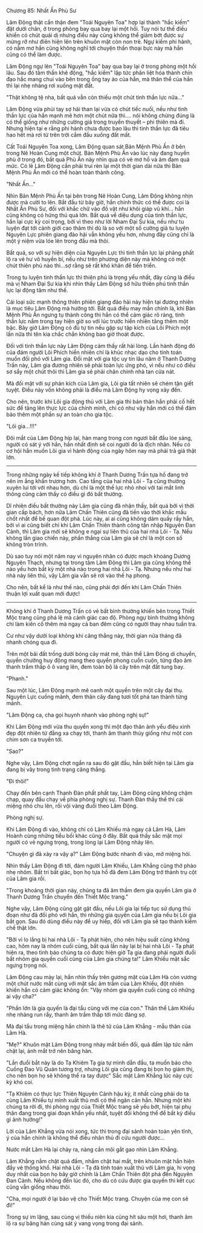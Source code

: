 




Chương 85: Nhất Ấn Phù Sư


Lâm Động thật cẩn thận đem "Toái Nguyên Toa" hợp lại thành "hắc kiếm" đặt dưới chân, ở trong phòng bay qua bay lại một hồi. Tuy nói tư thế điều khiển có chút quái dị nhưng điều này cũng không thể giảm bớt được sự mừng rỡ như điên hiện lên trên khuôn mặt còn non trẻ. Ngự kiếm phi hành, có nằm mơ hắn cũng không nghĩ tới chuyện thần thoại bực này mà hắn cũng có thể làm được.

Lâm Động ngự lên "Toái Nguyên Toa" bay qua bay lại ở trong phòng một hồi lâu. Sau đó tâm thần khẽ động, "hắc kiếm" lập tức phân liệt hóa thành chín đạo hắc mang chui vào bên trong ống tay áo của hắn, mà thân thể của hắn thì lại nhẹ nhàng rơi xuống mặt đất.

"Thật không tệ nha, bất quá vẫn còn thiếu một chút tinh thần lực nữa..."

Lâm Động vừa phủi tay sợ hãi than lại vừa có chút tiếc nuối, nếu như tinh thần lực của hắn mạnh mẽ hơn một chút nữa thì…. nói không chừng đúng là có thể giống như những cường giả trong truyền thuyết – phi thiên mà đi. Nhưng hiện tại e rằng phi hành chưa được bao lâu thì tinh thần lực đã tiêu hao hết mà rơi từ trên trời cắm đầu xuống đất mất.

Cất Toái Nguyên Toa xong, Lâm Động quan sát Bản Mệnh Phù Ấn ở bên trong Nê Hoàn Cung một chút. Bản Mệnh Phù Ấn vào lúc này đang huyền phù ở trong đó, bất quá Phù Ấn này nhìn qua có vẻ mơ hồ và ảm đạm quá mức. Có lẽ Lâm Động cần phải trui rèn lại một thời gian dài nữa thì Bản Mệnh Phù Ấn mới có thể hoàn toàn thành công.

"Nhất Ấn..."

Nhìn Bản Mệnh Phù Ấn tại bên trong Nê Hoàn Cung, Lâm Động không nhịn được mà cười to lên. Bắt đầu từ bây giờ, hắn chính thức có thể được coi là Nhất Ấn Phù Sư, đối với khắc chữ vào đồ vật như khôi giáp vũ khí… hắn cũng không có hứng thú quá lớn. Bất quá về diệu dụng của tinh thần lực, hắn lại cực kỳ coi trọng, bởi vì theo như lời Nham Đại Sư kia, nếu như tu luyện đạt tới cảnh giới cao thâm thì dù là so với một số cường giả tu luyện Nguyên Lực phiên giang đảo hải vẫn không yếu hơn, nhưng đây cũng chỉ là một ý niệm vừa lóe lên trong đầu mà thôi.

Bất quá, so với sự hiện diện của Nguyên Lực thì tinh thần lực lại phảng phất lộ ra vẻ hư vô huyền bí, nếu như trên phương diện này mà không có một chút thiên phú nào thì…sợ rằng sẽ rất khó khăn để tiến triển.

Trong tu luyện tinh thần lực thì thiên phú là trọng yếu nhất, đây cũng là điều mà vị Nham Đại Sư kia khi nhìn thấy Lâm Động sở hữu thiên phú tinh thần lực lại động tâm như thế.

Cái loại sức mạnh thông thiên phiên giang đảo hải này hiện tại đương nhiên là mục tiêu Lâm Động mà hướng tới. Bất quá điều may mắn chính là, khi Bản Mệnh Phù Ấn ngưng tụ thành công thì hắn có thể cảm giác rõ ràng, tinh thần lực nắm trong tay hiện giờ so với lúc trước hiển nhiên tăng thêm một bậc. Bây giờ Lâm Động có đủ tự tin nếu gặp sự tập kích của Lôi Phích một lần nữa thì tên kia chắc chắn không bao giờ thoát được.

Đối với tinh thần lực này Lâm Động cảm thấy rất hài lòng. Lần hành động đó của đám người Lôi Phích hiển nhiên chỉ là khúc nhạc dạo cho tính toán muốn đối phó với Lâm gia. Đối mặt với gia tộc uy tín lâu năm ở Thanh Dương Trấn này, Lâm gia đương nhiên sẽ phải toàn lực ứng phó, vì nếu như có điều sơ sẩy một chút thôi thì Lâm gia sẽ phải chân chính nhà tan cửa nát.

Mà đối mặt với sự phản kích của Lâm gia, Lôi gia tất nhiên sẽ chém tận giết tuyệt. Điều này vốn không phải là điều mà Lâm Động hy vọng xảy đến.

Cho nên, trước khi Lôi gia động thủ với Lâm gia thì bản thân hắn phải cố hết sức để tăng lên thực lực của chính mình, chỉ có như vậy hắn mới có thể đảm bảo thêm một phần sự an toàn cho gia tộc.

"Lôi gia...!!!"

Đôi mắt của Lâm Động híp lại, hàn mang trong con ngươi bắt đầu lóe sáng, người có sát ý với hắn, hắn nhất định sẽ coi người đó là địch nhân. Nếu có cơ hội hắn muốn Lôi gia vì hành động của ngày hôm nay mà phải trả giá thật lớn.

***

Trong những ngày kế tiếp không khí ở Thanh Dương Trấn tựa hồ đang trở nên im ắng khẩn trương hơn. Cao tầng của hai nhà Lôi - Tạ cũng thường xuyên lui tới với nhau hơn, dù chỉ là một thế lực nhỏ nhoi với tai mắt linh thông cũng cảm thấy có điều gì đó bất thường.

Dĩ nhiên điều bất thường này Lâm gia cũng đã nhận thấy, bất quá bởi vì thời gian cấp bách, hơn nữa Lâm Chấn Thiên cũng đã tiến vào thời khắc mấu chốt nhất để bế quan đột phá. Lúc này, ai ai cũng không dám quấy rầy hắn, bởi vì ai cũng biết chỉ khi Lâm Chấn Thiên thành công tấn nhập Nguyên Đan Cảnh, thì Lâm gia mới sẽ không e ngại sự liên thủ của hai nhà Lôi - Tạ. Nếu không lần giao chiến này, phần thắng của Lâm gia sẽ chỉ là một con số không tròn trĩnh.

Dù sao tuy nói một năm nay vì nguyên nhân có được mạch khoáng Dương Nguyên Thạch, nhưng tại trong tâm Lâm Động thì Lâm gia cũng không thể nào yếu hơn bất kỳ một nhà nào trong hai nhà Lôi - Tạ. Nhưng nếu như hai nhà này liên thủ, vậy Lâm gia vẫn sẽ rơi vào thế hạ phong.

Cho nên, bất kể là như thế nào, cũng phải đợi đến khi Lâm Chấn Thiên thuận lợi xuất quan mới được!

***

Không khí ở Thanh Dương Trấn có vẻ bất bình thường khiến bên trong Thiết Mộc trang cũng phá lệ mà cảnh giác cao độ. Phòng ngự bình thường không chỉ làm kiên cố thêm mà ngay cả ban đêm cũng có người thay nhau tuần tra.

Cư như vậy dưới loại không khí căng thẳng này, thời gian nửa tháng đã nhanh chóng qua đi.

Trên một bãi đất trống dưới bóng cây mát mẻ, thân thể Lâm Động di chuyển, quyền chưởng huy động mang theo quyền phong cuồn cuộn, từng đạo âm thanh trầm thấp ô ô vang lên, đem toàn bộ lá cây trên mặt đất tung bay.

"Phanh."

Sau một lúc, Lâm Động mạnh mẽ oanh một quyền trên một cây đại thụ. Nguyên Lực cuồng mãnh, đem thân cây đang tươi tốt phá tan thành từng mảnh.

"Lâm Động ca, cha gọi huynh nhanh vào phòng nghị sự!"

Khi Lâm Động mới vừa thu quyền xong thì một đạo thân ảnh yểu điệu xinh đẹp đột nhiên từ đằng xa chạy tới, thanh âm thanh thúy giống như một con chim sơn ca truyền tới.

"Sao?"

Nghe vậy, Lâm Động chợt ngẩn ra sau đó gật đầu, hắn biết hiện tại Lâm gia đang bị vây trong tình trạng căng thẳng.

"Đi thôi!"

Chạy đến bên cạnh Thanh Đàn phất phất tay, Lâm Động cũng không chậm chạp, quay đầu chạy về phía phòng nghị sự. Thanh Đàn thấy thế thì cái miệng nhỏ chu lên, rồi vội vàng đuổi theo Lâm Động.

Phòng nghị sự.

Khi Lâm Động đi vào, không chỉ có Lâm Khiếu mà ngay cả Lâm Hà, Lâm Hoành cùng những tiểu bối khác cũng ở đây. Bất quá thấy sắc mặt mọi người có vẻ ngưng trọng, trong lòng lại Lâm Động nhảy lên.

"Chuyện gì đã xảy ra vậy ạ?" Lâm Động bước nhanh đi vào, mở miệng hỏi.

Nhìn thấy Lâm Động đi tới, đám người Lâm Khiếu, Lâm Khẳng cũng thở phào nhẹ nhõm. Bất tri bất giác, bọn họ tựa hồ đã đem Lâm Động trở thành trụ cột của Lâm gia rồi.

"Trong khoảng thời gian này, chúng ta đã âm thầm đem gia quyến Lâm gia ở Thanh Dương Trấn chuyển đến Thiết Mộc trang."

Nghe vậy, Lâm Động cũng gật gật đầu, nếu Lôi gia lại tiếp tục sử dụng thủ đoạn như đã đối phó với hắn, thì những gia quyến của Lâm gia nếu bị Lôi gia bắt gọn. Sau đó dùng điều này để uy hiếp, đối với Lâm gia sẽ tạo thành kiềm chế thật lớn.

"Bởi vì lo lắng bị hai nhà Lôi - Tạ phát hiện, cho nên hiệu suất cũng không cao, hôm nay là nhóm cuối cùng, bất quá lần này lại bị hai nhà Lôi - Tạ phát hiện ra, theo tình báo chúng ta có được hiện giờ Tạ gia đang phái người đuổi bắt nhóm gia quyến cuối cùng của Lâm gia chúng ta!" Lâm Khiếu mặt sắc ngưng trọng nói.

Lâm Động cau mày lại, hắn nhìn thấy trên gương mặt của Lâm Hà còn vương một chút nước mắt cùng với mặt sắc âm trầm của Lâm Khiếu, đột nhiên khiến hắn có cảm giác không ổn: "Vậy nhóm gia quyến cuối cùng có những ai vậy cha?"

"Phần lớn là gia quyến là đại tẩu cùng với mẹ của con." Thân thể Lâm Khiếu nhẹ nhàng run rẩy, thanh âm trầm thấp tới mức đáng sợ.

Mà đại tẩu trong miệng hắn chính là thê tử của Lâm Khẳng - mẫu thân của Lâm Hà.

"Mẹ?" Khuôn mặt Lâm Động trong nháy mắt biến đổi, quả đấm lập tức nắm chặt lại, ánh mắt trở nên băng hàn.

"Lần đuổi bắt này là do Tạ Khiêm Tạ gia tự mình dẫn đầu, ta muốn báo cho Cuồng Đao Vũ Quán tương trợ, nhưng Lôi gia cũng đang bị bọn họ giám thị, cho nên bọn họ sẽ không thể ra tay được" Sắc mặt Lâm Khẳng lúc này cực kỳ khó coi.

"Tạ Khiêm có thực lực Thiên Nguyên Cảnh hậu kỳ, ít nhất cũng phải do ta cùng Lâm Khiếu tự mình xuất thủ mới có thể ngăn cản hắn. Nhưng một khi chúng ta rời đi, thì phòng ngự của Thiết Mộc trang sẽ yếu bớt, hiện tại phụ thân đang trong giai đoạn khẩn yếu nhất, tuyệt đối không thể để bất kỳ điều gì ảnh hưởng!"

Lời của Lâm Khẳng vừa nói xong, tức thì trong đại sảnh hoàn toàn yên tĩnh, ý của hắn chính là không thể điều nhân thủ đi cứu người được...

Nước mắt Lâm Hà lại chảy ra, nàng cắn môi gắt gao nhìn Lâm Khẳng.

Lâm Khẳng nắm chặt quả đấm, nhắm chặt hai mắt, trên khuôn mặt hắn hiện đầy vẻ thống khổ. Hai nhà Lôi - Tạ đã tính toán xuất thủ với Lâm gia, hi vọng duy nhất của bọn họ bây giờ chính là Lâm Chấn Thiên đột phá đến Nguyên Đan Cảnh. Nếu không đến lúc đó, cho dù có cứu được gia quyến thì kết cục cũng vẫn giống nhau thôi.

"Cha, mọi người ở lại bảo vệ cho Thiết Mộc trang. Chuyện của mẹ con sẽ đi!"

Trong sự im lặng, sau cùng vị thiếu niên kia cũng hít sâu một hơi, thanh âm lộ ra sự băng hàn cùng sát ý vang vọng trong đại sảnh.




